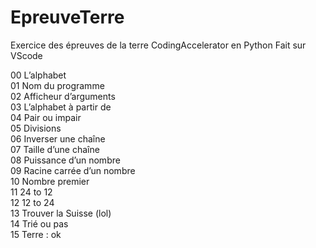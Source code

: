 # EpreuveTerre
Exercice des épreuves de la terre CodingAccelerator
en Python
Fait sur VScode

00 L’alphabet  
01 Nom du programme  
02 Afficheur d’arguments  
03 L’alphabet à partir de  
04 Pair ou impair  
05 Divisions  
06 Inverser une chaîne  
07 Taille d’une chaîne  
08 Puissance d’un nombre  
09 Racine carrée d’un nombre  
10 Nombre premier  
11 24 to 12  
12 12 to 24  
13 Trouver la Suisse (lol)  
14 Trié ou pas  
15 Terre : ok  